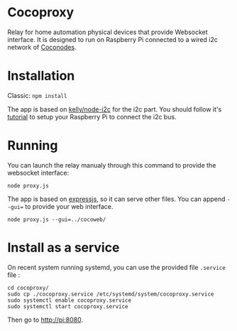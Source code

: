 # Cocoproxy
Relay for home automation physical devices that provide Websocket interface. It is designed to run on Raspberry Pi connected to a wired i2c network of [Coconodes](https://github.com/archibald-picq/Coconode).

# Installation
Classic: `npm install`

The app is based on [kelly/node-i2c](https://github.com/kelly/node-i2c) for the i2c part. You should follow it's [tutorial](https://github.com/kelly/node-i2c#raspberry-pi-setup) to setup your Raspberry Pi to connect the i2c bus.

# Running
You can launch the relay manualy through this command to provide the websocket interface:
```
node proxy.js
```

The app is based on [expressjs](https://github.com/expressjs/express), so it can serve other files. You can append `--gui=` to provide your web interface.

```
node proxy.js --gui=../cocoweb/
```

# Install as a service
On recent system running systemd, you can use the provided file `.service` file :
```
cd cocoproxy/
sudo cp ./cocoproxy.service /etc/systemd/system/cocoproxy.service
sudo systemctl enable cocoproxy.service
sudo systemctl start cocoproxy.service
```

Then go to [http://pi:8080](http://pi:8080).

